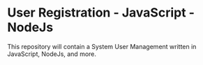 # User Registration - JavaScript - NodeJs

This repository will contain a System User Management written in JavaScript, NodeJs, and more.